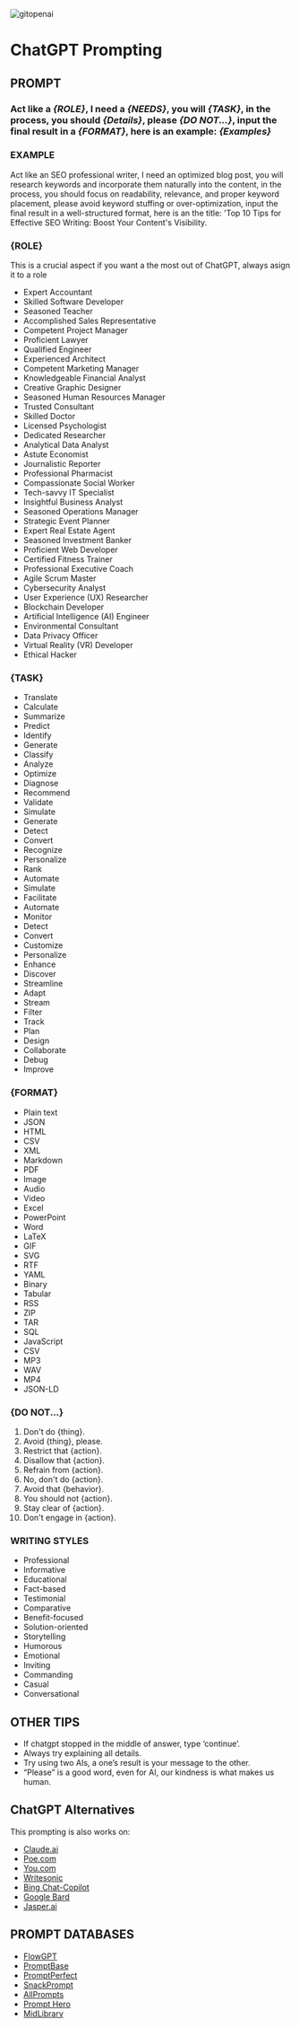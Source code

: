 ![gitopenai](https://github.com/GTekSD/SUASS/assets/55411358/17412590-18db-49c8-9cd1-d9e753dc0c52)
# ChatGPT Prompting

## PROMPT
### Act like a _{ROLE}_, I need a _{NEEDS}_, you will _{TASK}_, in the process, you should _{Details}_, please _{DO NOT...}_, input the final result in a _{FORMAT}_, here is an example: _{Examples}_

### EXAMPLE
Act like an SEO professional writer, I need an optimized blog post, you will research keywords and incorporate them naturally into the content, in the process, you should focus on readability, relevance, and proper keyword placement, please avoid keyword stuffing or over-optimization, input the final result in a well-structured format, here is an the title: 'Top 10 Tips for Effective SEO Writing: Boost Your Content's Visibility.

### {ROLE}
This is a crucial aspect if you want a the most out of ChatGPT, always asign it to a role

- Expert Accountant
- Skilled Software Developer
- Seasoned Teacher
- Accomplished Sales Representative
- Competent Project Manager
- Proficient Lawyer
- Qualified Engineer
- Experienced Architect
- Competent Marketing Manager
- Knowledgeable Financial Analyst
- Creative Graphic Designer
- Seasoned Human Resources Manager
- Trusted Consultant
- Skilled Doctor
- Licensed Psychologist
- Dedicated Researcher
- Analytical Data Analyst
- Astute Economist
- Journalistic Reporter
- Professional Pharmacist
- Compassionate Social Worker
- Tech-savvy IT Specialist
- Insightful Business Analyst
- Seasoned Operations Manager
- Strategic Event Planner
- Expert Real Estate Agent
- Seasoned Investment Banker
- Proficient Web Developer
- Certified Fitness Trainer
- Professional Executive Coach
- Agile Scrum Master
- Cybersecurity Analyst
- User Experience (UX) Researcher
- Blockchain Developer
- Artificial Intelligence (AI) Engineer
- Environmental Consultant
- Data Privacy Officer
- Virtual Reality (VR) Developer
- Ethical Hacker

### {TASK}

- Translate
- Calculate
- Summarize
- Predict
- Identify
- Generate
- Classify
- Analyze
- Optimize
- Diagnose
- Recommend
- Validate
- Simulate
- Generate
- Detect
- Convert
- Recognize
- Personalize
- Rank
- Automate
- Simulate
- Facilitate
- Automate
- Monitor
- Detect
- Convert
- Customize
- Personalize
- Enhance
- Discover
- Streamline
- Adapt
- Stream
- Filter
- Track
- Plan
- Design
- Collaborate
- Debug
- Improve

### {FORMAT}

- Plain text
- JSON
- HTML
- CSV
- XML
- Markdown
- PDF
- Image
- Audio
- Video
- Excel
- PowerPoint
- Word
- LaTeX
- GIF
- SVG
- RTF
- YAML
- Binary
- Tabular
- RSS
- ZIP
- TAR
- SQL
- JavaScript
- CSV
- MP3
- WAV
- MP4
- JSON-LD

### {DO NOT...}

1. Don't do {thing}.
2. Avoid {thing}, please.
3. Restrict that {action}.
4. Disallow that {action}.
5. Refrain from {action}.
6. No, don't do {action}.
7. Avoid that {behavior}.
8. You should not {action}.
9. Stay clear of {action}.
10. Don't engage in {action}.

### WRITING STYLES

- Professional
- Informative
- Educational
- Fact-based
- Testimonial
- Comparative
- Benefit-focused
- Solution-oriented
- Storytelling
- Humorous
- Emotional
- Inviting
- Commanding
- Casual
- Conversational

## OTHER TIPS

- If chatgpt stopped in the middle of answer, type ‘continue’.
- Always try explaining all details.
- Try using two AIs, a one’s result is your message to the other.
- “Please” is a good word, even for AI, our kindness is what makes us human.

## ChatGPT Alternatives
This prompting is also works on:

- [Claude.ai](https://claude.ai/)
- [Poe.com](https://poe.com/)
- [You.com](https://you.com/)
- [Writesonic](https://writesonic.com/)
- [Bing Chat-Copilot](https://www.bing.com/search?q=Bing+AI&showconv=1&FORM=hpcodx)
- [Google Bard](https://bard.google.com/)
- [Jasper.ai](https://www.jasper.ai/chat)

## PROMPT DATABASES

- [FlowGPT](https://flowgpt.com/)
- [PromptBase](https://promptbase.com/)
- [PromptPerfect](https://promptperfect.jina.ai/)
- [SnackPrompt](https://snackprompt.com/)
- [AllPrompts](https://allprompts.com/)
- [Prompt Hero](https://prompthero.com/)
- [MidLibrary](https://midlibrary.io/)
